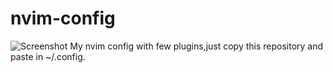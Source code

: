# nvim-config
![Screenshot](https://github.com/retrovisionagain/hyprland-setup/blob/main/nvim-new.png)
My nvim config with few plugins,just copy this repository and paste in ~/.config.
